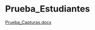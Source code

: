 # Prueba_Estudiantes
[Prueba_Capturas.docx](https://github.com/Alejandro-Moreira/Prueba_Estudiantes/files/12052678/Prueba_Capturas.docx)
